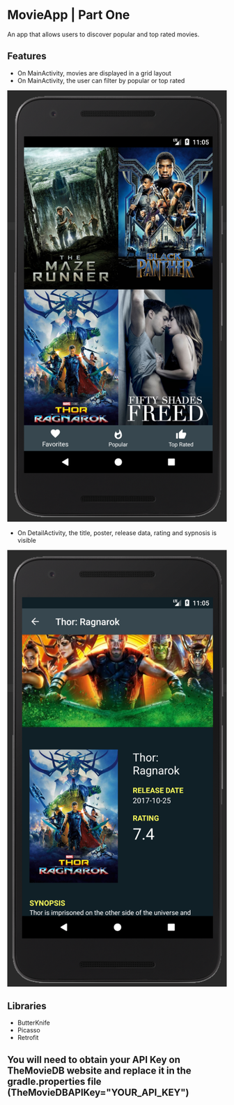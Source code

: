 # MovieApp | Part One
An app that allows users to discover popular and top rated movies.

## Features
- On MainActivity, movies are displayed in a grid layout
- On MainActivity, the user can filter by popular or top rated

![Homepage](https://github.com/SonyaMoisset/MovieApp_AND/blob/master/homepage.png)

- On DetailActivity, the title, poster, release data, rating and sypnosis is visible

![Homepage](https://github.com/SonyaMoisset/MovieApp_AND/blob/master/detailpage.png)

## Libraries
- ButterKnife
- Picasso
- Retrofit

## You will need to obtain your API Key on TheMovieDB website and replace it in the gradle.properties file (TheMovieDBAPIKey="YOUR_API_KEY")
